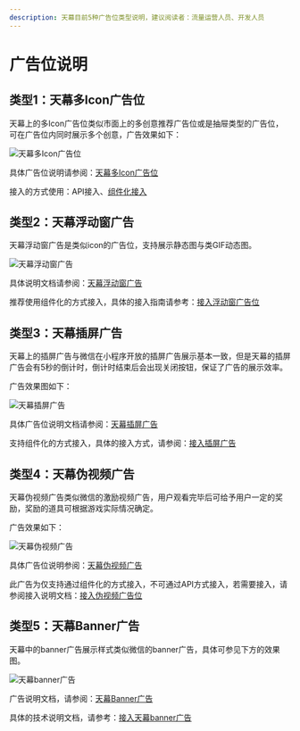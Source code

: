```yaml
---
description: 天幕目前5种广告位类型说明，建议阅读者：流量运营人员、开发人员
---
```


# 广告位说明

## 类型1：天幕多Icon广告位

天幕上的多Icon广告位类似市面上的多创意推荐广告位或是抽屉类型的广告位，可在广告位内同时展示多个创意，广告效果如下：

![&#x5929;&#x5E55;&#x591A;Icon&#x5E7F;&#x544A;&#x4F4D;](../../.gitbook/assets/guang-gao-wei-xiao-guo-shi-yi-tu-22%20%281%29.jpg)

具体广告位说明请参阅：[天幕多Icon广告位](more-icon.md)

接入的方式使用：API接入、[组件化接入](../dev-guide/componentization/)

## 类型2：天幕浮动窗广告

天幕浮动窗广告是类似icon的广告位，支持展示静态图与类GIF动态图。

![&#x5929;&#x5E55;&#x6D6E;&#x52A8;&#x7A97;&#x5E7F;&#x544A;](../../.gitbook/assets/guang-gao-wei-xiao-guo-shi-yi-tu-12.jpg)

具体说明文档请参阅：[天幕浮动窗广告](icon.md)

推荐使用组件化的方式接入，具体的接入指南请参考：[接入浮动窗广告位](../dev-guide/componentization/createflow/icon.md)

## 类型3：天幕插屏广告

天幕上的插屏广告与微信在小程序开放的插屏广告展示基本一致，但是天幕的插屏广告会有5秒的倒计时，倒计时结束后会出现关闭按钮，保证了广告的展示效率。

广告效果图如下：

![&#x5929;&#x5E55;&#x63D2;&#x5C4F;&#x5E7F;&#x544A;](../../.gitbook/assets/cha-ping-guang-gao-2%20%283%29.png)

具体广告位说明文档请参阅：[天幕插屏广告](interstitial.md)

支持组件化的方式接入，具体的接入方式，请参阅：[接入插屏广告](../dev-guide/componentization/createflow/screen-ad.md)

## 类型4：天幕伪视频广告

天幕伪视频广告类似微信的激励视频广告，用户观看完毕后可给予用户一定的奖励，奖励的道具可根据游戏实际情况确定。

广告效果如下：

![&#x5929;&#x5E55;&#x4F2A;&#x89C6;&#x9891;&#x5E7F;&#x544A;](../../.gitbook/assets/wei-shi-pin-xiao-guo-tu%20%281%29.png)

具体广告位说明参阅：[天幕伪视频广告](like-video.md)

此广告为仅支持通过组件化的方式接入，不可通过API方式接入，若需要接入，请参阅接入说明文档：[接入伪视频广告位](../dev-guide/componentization/createflow/ran-wei-shi-pin-guang-gao.md)

## 类型5：天幕Banner广告

天幕中的banner广告展示样式类似微信的banner广告，具体可参见下方的效果图。

![&#x5929;&#x5E55;banner&#x5E7F;&#x544A;](../../.gitbook/assets/banner-guang-11.png)

广告说明文档，请参阅：[天幕Banner广告](banner.md)

具体的技术说明文档，请参考：[接入天幕banner广告](../dev-guide/api/get-ad-position-config.md#banner)

## 

